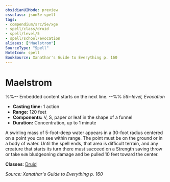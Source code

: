 ```yaml
---
obsidianUIMode: preview
cssclass: json5e-spell
tags:
- compendium/src/5e/xge
- spell/class/druid
- spell/level/5
- spell/school/evocation
aliases: ["Maelstrom"]
SourceType: "Spell"
NoteIcon: spell
BookSource: Xanathar's Guide to Everything p. 160
---
```

# Maelstrom
%%-- Embedded content starts on the next line. --%%
*5th-level, Evocation*  

- **Casting time:** 1 action
- **Range:** 120 feet
- **Components:** V, S, paper or leaf in the shape of a funnel
- **Duration:** Concentration, up to 1 minute

A swirling mass of 5-foot-deep water appears in a 30-foot radius centered on a point you can see within range. The point must be on the ground or in a body of water. Until the spell ends, that area is difficult terrain, and any creature that starts its turn there must succeed on a Strength saving throw or take `6d6` bludgeoning damage and be pulled 10 feet toward the center.

**Classes**: [Druid](/2-Mechanics/CLI/classes/druid.md)

*Source: Xanathar's Guide to Everything p. 160*